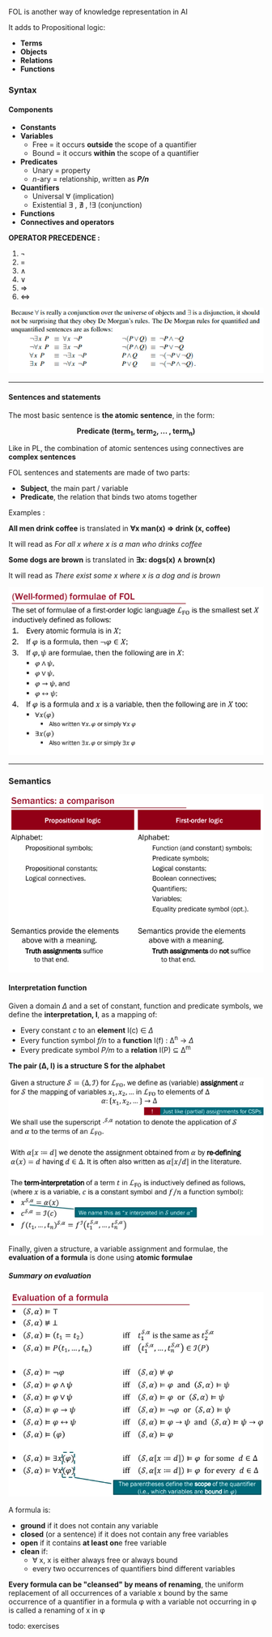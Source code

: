 FOL is another way of knowledge representation in AI

It adds to Propositional logic:

* **Terms**
* **Objects**
* **Relations**
* **Functions**

### Syntax 

#### Components

* **Constants**
* **Variables**
	* Free = it occurs **outside** the scope of a quantifier
	* Bound = it occurs **within** the scope of a quantifier
* **Predicates**
	* Unary = property
	* *n*-ary = relationship, written as ***P/n***
* **Quantifiers**
	* Universal $\forall$ (implication)
	* Existential $\exists$ , $\nexists$ , !$\exists$ (conjunction)
* **Functions**
* **Connectives and operators**

**OPERATOR PRECEDENCE :** 
1. ¬
2. =
3. ∧
4. ∨
5. ⇒
6. ⇔

![Pasted image 20230604094245](../pictures/Pasted%20image%2020230604094245.png)

--------------

#### Sentences and statements

The most basic sentence is **the atomic sentence**, in the form:

<center><b>Predicate (term<sub>1</sub>, term<sub>2</sub>, ... , term<sub>n</sub>)</b></center>

Like in PL, the combination of atomic sentences using connectives are **complex sentences**

FOL sentences and statements are made of two parts:

* **Subject**, the main part / variable 
* **Predicate**, the relation that binds two atoms together

Examples : 

**All men drink coffee** is translated in **∀x man(x) ⇒ drink (x, coffee)** 

It will read as *For all x where x is a man who drinks coffee*

**Some dogs are brown** is translated in **∃x: dogs(x) ∧ brown(x)**

It will read as *There exist some x where x is a dog and is brown*


![Pasted image 20230604093048](../pictures/Pasted%20image%2020230604093048.png)

---------------

### Semantics

![Pasted image 20230604093942](../pictures/Pasted%20image%2020230604093942.png)

#### Interpretation function

Given a domain $\Delta$ and a set of constant, function and predicate symbols, we define the **interpretation, I**, as a mapping of:

* Every constant *c* to an **element** I(c) $\in$ $\Delta$ 
* Every function symbol *f/n* to a **function** I(f) : Δ<sup>n</sup> $\rightarrow$ $\Delta$
* Every predicate symbol *P/m* to a **relation** I(P) $\subseteq$ Δ<sup>m</sup>

**The pair (Δ, I) is a structure S for the alphabet**

![Pasted image 20230604095544](../pictures/Pasted%20image%2020230604095544.png)

Finally, given a structure, a variable assignment and formulae, the **evaluation of a formula** is done using **atomic formulae**

##### Summary on evaluation
![Pasted image 20230604095833](../pictures/Pasted%20image%2020230604095833.png)

A formula is:

* **ground** if it does not contain any variable
* **closed** (or a sentence) if it does not contain any free variables
* **open** if it contains **at least on**e free variable
* **clean** if:
	* $\forall$ x, x is either always free or always bound
	* every two occurrences of quantifiers bind different variables

**Every formula can be "cleansed" by means of renaming**, the uniform replacement of all occurrences of a variable x bound by the same occurrence of a quantifier in a formula φ with a variable not occurring in φ is called a renaming of x in φ

todo: exercises



